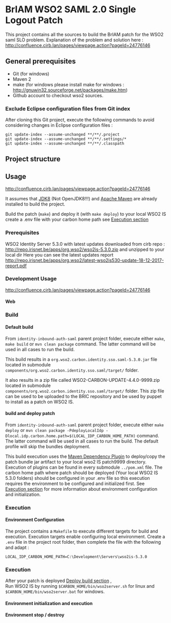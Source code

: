 # BrIAM WSO2 SAML 2.0 Single Logout Patch

This project contains all the sources to build the BrIAM patch for the WSO2 saml SLO problem.
Explanation of the problem and solution here : http://confluence.cirb.lan/pages/viewpage.action?pageId=24776146

## General prerequisites

*   Git (for windows)
*   Maven 2
*   make (for windows please install make for windows : http://gnuwin32.sourceforge.net/packages/make.htm)
* 	Github account to checkout wso2 sources.

### Exclude Eclipse configuration files from Git index

After cloning this Git project, execute the following commands to avoid considering changes in Eclipse configuration files :

```
git update-index --assume-unchanged **/**/.project
git update-index --assume-unchanged **/**/.settings/*
git update-index --assume-unchanged **/**/.classpath
```

## Project structure

          
## Usage
http://confluence.cirb.lan/pages/viewpage.action?pageId=24776146

It assumes that [JDK8](http://www.oracle.com/technetwork/java/javase/downloads/jdk8-downloads-2133151.html) (Not OpenJDK8!!!) and [Apache Maven](http://maven.apache.org/download.cgi) are already installed to build the project.

Build the patch (`make`) and deploy it (with `make deploy`) to your local WSO2 IS create a .env file with your 
carbon home path see [Execution section](#execution)

### Prerequisites
WSO2 Identity Server 5.3.0 with latest updates downloaded from cirb repo : http://repo.irisnet.be/apps/org.wso2/wso2is-5.3.0.zip and unzipped to your local dir 
Here you can see the latest updates report http://repo.irisnet.be/apps/org.wso2/latest-wso2is530-update-18-12-2017-report.pdf

### Development Usage

http://confluence.cirb.lan/pages/viewpage.action?pageId=24776146

#### Web

### Build

#### <a id="default_build"></a>Default build

From `identity-inbound-auth-saml` parent project folder, execute either `make`, `make build` or `mvn clean package` command. The latter command will be used in all cases to run the build.

This build results in a `org.wso2.carbon.identity.sso.saml-5.3.0.jar` file located in submodule `components/org.wso2.carbon.identity.sso.saml/target/` folder.

It also results in a zip file called WSO2-CARBON-UPDATE-4.4.0-9999.zip located in submodule `components/org.wso2.carbon.identity.sso.saml/target/` folder.
This zip file can be used to be uploaded to the BRIC repository and be used by puppet to install as a patch on WSO2 IS.

#### <a id="deploy_build"></a>build and deploy patch

From `identity-inbound-auth-saml` parent project folder, execute either `make deploy` or `mvn clean package -PdeployLocalIdp -Dlocal.idp.carbon.home.path=$(LOCAL_IDP_CARBON_HOME_PATH)` command. The latter command will be used in all cases to run the build. The default profile will skip the bundles deployment.

This build execution uses the [Maven Dependency Plugin](https://maven.apache.org/plugins/maven-dependency-plugin/) to 
deploy/copy the patch bundle jar artifact to your local wso2 IS patch9999 directory.
 Execution of plugins can be found in every submodule `../pom.xml` file.
The carbon home path where patch should be deployed (Your local WSO2 IS 5.3.0 folders) should be configured in your .env file so this execution requires the environment to be configured and initialized first. See [Execution section](#execution) for more information about environment configuration and initialization.

### <a id="execution">Execution</a>

#### Environment Configuration

The project contains a `Makefile` to execute different targets for build and execution. Execution targets enable configuring local environment. Create a `.env` file in the project root folder, then complete the file with the following and adapt :

```
LOCAL_IDP_CARBON_HOME_PATH=C:\Development\Servers\wso2is-5.3.0
```

### <a id="execution">Execution</a>

After your patch is deployed [Deploy build section](#deploy_build) ,  
Run WSO2 IS by running `$CARBON_HOME/bin/wso2server.sh` for linux and `$CARBON_HOME/bin/wso2server.bat` for windows. 

#### Environment initialization and execution

#### Environment stop / destroy
